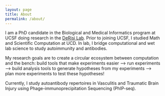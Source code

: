 ```yaml
---
layout: page
title: About
permalink: /about/
---
```


I am a PhD candidate in the Biological and Medical Informatics program at UCSF doing research in the [DeRisi Lab](https://derisilab.ucsf.edu/). Prior to joining UCSF, I studied Math and Scientific Computation at UCD. In lab, I bridge computational and wet lab science to study autoimmunity and antibodies.

My research goals are to create a circular ecosystem between computation and the bench: build tools that make experiments easier --> run experiments --> build analysis tools to generate hypotheses from my experiments --> plan more experiments to test these hypotheses!

Currently, I study autoantibody repertoires in Vasculitis and Traumatic Brain Injury using Phage-immunoprecipitation Sequencing (PhIP-seq).


